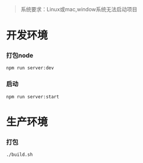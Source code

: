 > 系统要求：Linux或mac,window系统无法启动项目

# 开发环境
### 打包node
```
npm run server:dev
```
### 启动
```
npm run server:start
```
# 生产环境
### 打包
```
./build.sh
```